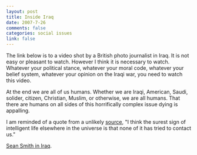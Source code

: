 ```yaml
--- 
layout: post
title: Inside Iraq
date: 2007-7-26
comments: false
categories: social issues
link: false
---
```

The link below is to a video shot by a British photo journalist in Iraq.  It is not easy or pleasant to watch.  However I think it is necessary to watch.  Whatever your political stance, whatever your moral code, whatever your belief system, whatever your opinion on the Iraqi war, you need to watch this video.

At the end we are all of us humans.  Whether we are Iraqi, American, Saudi, solider, citizen, Christian, Muslim, or otherwise, we are all humans.  That there are humans on all sides of this horrifically complex issue dying is appalling.

I am reminded of a quote from a unlikely <a href="#" title="Calvin and Hobbes">source</a>, "I think the surest sign of intelligent life elsewhere in the universe is that none of it has tried to contact us."

<a href="http://www.guardian.co.uk/video/page/0,,2125978,00.html" title="Sean Smith in Iraq">Sean Smith in Iraq</a>.
